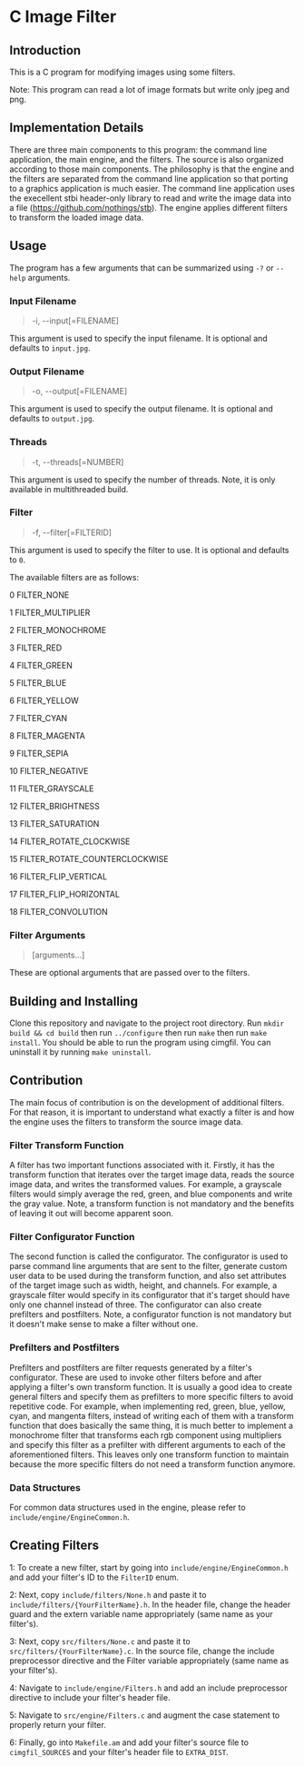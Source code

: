 # C Image Filter

## Introduction

This is a C program for modifying images using some filters.

Note: This program can read a lot of image formats but write only jpeg and png.

## Implementation Details

There are three main components to this program: the command line application, the main engine, and the filters. The source is also organized according to those main components. The philosophy is that the engine and the filters are separated from the command line application so that porting to a graphics application is much easier. The command line application uses the execellent stbi header-only library to read and write the image data into a file (https://github.com/nothings/stb). The engine applies different filters to transform the loaded image data.

## Usage

The program has a few arguments that can be summarized using `-?` or `--help` arguments.

### Input Filename

> -i, --input[=FILENAME]

This argument is used to specify the input filename. It is optional and defaults to `input.jpg`.

### Output Filename

> -o, --output[=FILENAME]

This argument is used to specify the output filename. It is optional and defaults to `output.jpg`.

### Threads

> -t, --threads[=NUMBER]

This argument is used to specify the number of threads. Note, it is only available in multithreaded build.

### Filter

> -f, --filter[=FILTERID]

This argument is used to specify the filter to use. It is optional and defaults to `0`.

The available filters are as follows:

0   FILTER_NONE

1   FILTER_MULTIPLIER

2   FILTER_MONOCHROME

3   FILTER_RED

4   FILTER_GREEN

5   FILTER_BLUE

6   FILTER_YELLOW

7   FILTER_CYAN

8   FILTER_MAGENTA

9   FILTER_SEPIA

10  FILTER_NEGATIVE

11  FILTER_GRAYSCALE

12  FILTER_BRIGHTNESS

13  FILTER_SATURATION

14  FILTER_ROTATE_CLOCKWISE

15  FILTER_ROTATE_COUNTERCLOCKWISE

16  FILTER_FLIP_VERTICAL

17  FILTER_FLIP_HORIZONTAL

18  FILTER_CONVOLUTION

### Filter Arguments

> [arguments...]

These are optional arguments that are passed over to the filters.

## Building and Installing

Clone this repository and navigate to the project root directory. Run `mkdir build && cd build` then run `../configure` then run `make` then run `make install`. You should be able to run the program using cimgfil. You can uninstall it by running `make uninstall`.

## Contribution

The main focus of contribution is on the development of additional filters. For that reason, it is important to understand what exactly a filter is and how the engine uses the filters to transform the source image data.

### Filter Transform Function

A filter has two important functions associated with it. Firstly, it has the transform function that iterates over the target image data, reads the source image data, and writes the transformed values. For example, a grayscale filters would simply average the red, green, and blue components and write the gray value. Note, a transform function is not mandatory and the benefits of leaving it out will become apparent soon.

### Filter Configurator Function

The second function is called the configurator. The configurator is used to parse command line arguments that are sent to the filter, generate custom user data to be used during the transform function, and also set attributes of the target image such as width, height, and channels. For example, a grayscale filter would specify in its configurator that it's target should have only one channel instead of three. The configurator can also create prefilters and postfilters. Note, a configurator function is not mandatory but it doesn't make sense to make a filter without one.

### Prefilters and Postfilters

Prefilters and postfilters are filter requests generated by a filter's configurator. These are used to invoke other filters before and after applying a filter's own transform function. It is usually a good idea to create general filters and specify them as prefilters to more specific filters to avoid repetitive code. For example, when implementing red, green, blue, yellow, cyan, and mangenta filters, instead of writing each of them with a transform function that does basically the same thing, it is much better to implement a monochrome filter that transforms each rgb component using multipliers and specify this filter as a prefilter with different arguments to each of the aforementioned filters. This leaves only one transform function to maintain because the more specific filters do not need a transform function anymore.

### Data Structures

For common data structures used in the engine, please refer to `include/engine/EngineCommon.h`.

## Creating Filters

1: To create a new filter, start by going into `include/engine/EngineCommon.h` and add your filter's ID to the `FilterID` enum.

2: Next, copy `include/filters/None.h` and paste it to `include/filters/{YourFilterName}.h`. In the header file, change the header guard and the extern variable name appropriately (same name as your filter's).

3: Next, copy `src/filters/None.c` and paste it to `src/filters/{YourFilterName}.c`. In the source file, change the include preprocessor directive and the Filter variable appropriately (same name as your filter's).

4: Navigate to `include/engine/Filters.h` and add an include preprocessor directive to include your filter's header file.

5: Navigate to `src/engine/Filters.c` and augment the case statement to properly return your filter.

6: Finally, go into `Makefile.am` and add your filter's source file to `cimgfil_SOURCES` and your filter's header file to `EXTRA_DIST`.